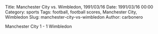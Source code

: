 Title: Manchester City vs. Wimbledon, 1991/03/16
Date: 1991/03/16 00:00
Category: sports
Tags: football, football scores, Manchester City, Wimbledon
Slug: manchester-city-vs-wimbledon
Author: carbonero


Manchester City 1 - 1 Wimbledon
